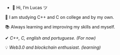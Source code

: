 - 👋 Hi, I’m Lucas ツ

🧐 I am studying C++ and C on college and by my own.

📚 Always learning and improving my skills and myself.

✔ *C++, C, english and portuguese. (For now)*

💡 *Web3.0 and blockchain enthusiast. (learning)*
